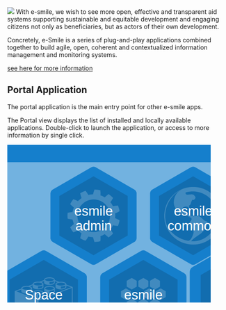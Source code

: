 <img src="https://e-smile.org/view-icon?target=esmile/portal" width="100">
With e-smile, we wish to see more open, effective and transparent aid systems supporting sustainable and equitable development and engaging citizens not only as beneficiaries, but as actors of their own development.

Concretely, e-Smile is a series of plug-and-play applications combined together to build agile, open, coherent and contextualized information management and monitoring systems.

[see here for more information](https://www.e-smile.org/blog/e-smile/aboutE-Smile)

## Portal Application

The portal application is the main entry point for other e-smile apps.

The Portal view displays the list of installed and locally available applications. Double-click to launch the application, or access to more information by single click.

![Portal View](resources/images/portal-view.png/)